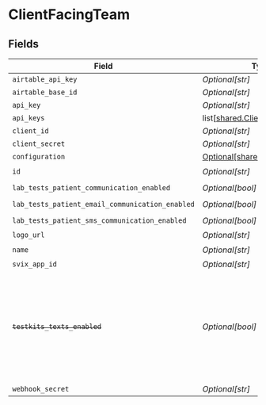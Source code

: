 # ClientFacingTeam


## Fields

| Field                                                                                                                   | Type                                                                                                                    | Required                                                                                                                | Description                                                                                                             |
| ----------------------------------------------------------------------------------------------------------------------- | ----------------------------------------------------------------------------------------------------------------------- | ----------------------------------------------------------------------------------------------------------------------- | ----------------------------------------------------------------------------------------------------------------------- |
| `airtable_api_key`                                                                                                      | *Optional[str]*                                                                                                         | :heavy_minus_sign:                                                                                                      | N/A                                                                                                                     |
| `airtable_base_id`                                                                                                      | *Optional[str]*                                                                                                         | :heavy_minus_sign:                                                                                                      | N/A                                                                                                                     |
| `api_key`                                                                                                               | *Optional[str]*                                                                                                         | :heavy_minus_sign:                                                                                                      | N/A                                                                                                                     |
| `api_keys`                                                                                                              | list[[shared.ClientFacingAPIKey](undefined/models/shared/clientfacingapikey.md)]                                        | :heavy_minus_sign:                                                                                                      | N/A                                                                                                                     |
| `client_id`                                                                                                             | *Optional[str]*                                                                                                         | :heavy_minus_sign:                                                                                                      | N/A                                                                                                                     |
| `client_secret`                                                                                                         | *Optional[str]*                                                                                                         | :heavy_minus_sign:                                                                                                      | N/A                                                                                                                     |
| `configuration`                                                                                                         | [Optional[shared.TeamConfig]](undefined/models/shared/teamconfig.md)                                                    | :heavy_minus_sign:                                                                                                      | N/A                                                                                                                     |
| `id`                                                                                                                    | *Optional[str]*                                                                                                         | :heavy_check_mark:                                                                                                      | N/A                                                                                                                     |
| `lab_tests_patient_communication_enabled`                                                                               | *Optional[bool]*                                                                                                        | :heavy_check_mark:                                                                                                      | N/A                                                                                                                     |
| `lab_tests_patient_email_communication_enabled`                                                                         | *Optional[bool]*                                                                                                        | :heavy_check_mark:                                                                                                      | N/A                                                                                                                     |
| `lab_tests_patient_sms_communication_enabled`                                                                           | *Optional[bool]*                                                                                                        | :heavy_check_mark:                                                                                                      | N/A                                                                                                                     |
| `logo_url`                                                                                                              | *Optional[str]*                                                                                                         | :heavy_minus_sign:                                                                                                      | N/A                                                                                                                     |
| `name`                                                                                                                  | *Optional[str]*                                                                                                         | :heavy_check_mark:                                                                                                      | N/A                                                                                                                     |
| `svix_app_id`                                                                                                           | *Optional[str]*                                                                                                         | :heavy_minus_sign:                                                                                                      | N/A                                                                                                                     |
| ~~`testkits_texts_enabled`~~                                                                                            | *Optional[bool]*                                                                                                        | :heavy_check_mark:                                                                                                      | : warning: ** DEPRECATED **: This will be removed in a future release, please migrate away from it as soon as possible. |
| `webhook_secret`                                                                                                        | *Optional[str]*                                                                                                         | :heavy_minus_sign:                                                                                                      | N/A                                                                                                                     |